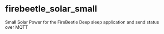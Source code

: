 # firebeetle_solar_small
Small Solar Power for the FireBeetle Deep sleep application and send status over MQTT
